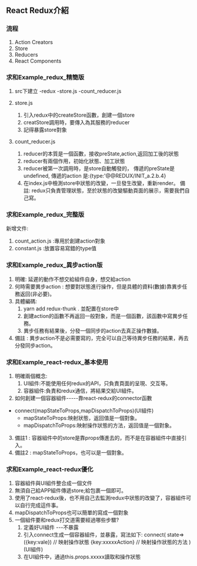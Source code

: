## React Redux介紹

### 流程
1. Action Creators
2. Store 
3. Reducers
4. React Components


### 求和Example_redux_精簡版
1. src下建立
    -redux
        -store.js
        -count_reducer.js
        
2. store.js
    1. 引入redux中的createStore函數，創建一個store
    2. creatStore調用時，要傳入為其服務的reducer
    3. 記得暴露store對象

3. count_reducer.js
    1. reducer的本質是一個函數，接收preState,action,返回加工後的狀態
    2. reducer有兩個作用，初始化狀態、加工狀態
    3. reducer被第一次調用時，是store自動觸發的，
        傳遞的preState是undefined,
        傳遞的action 是:{type:'@@REDUX/INIT_a.2.b.4}
    4. 在index.js中檢測store中狀態的改變，一旦發生改變，重新render<App/>。
       備註: redux只負責管理狀態，至於狀態的改變驅動頁面的展示，需要我們自己寫。

### 求和Example_redux_完整版
新增文件:
1. count_action.js :專用於創建action對象
2. constant.js     :放置容易寫錯的type值 

### 求和Example_redux_異步action版
1. 明確: 延遲的動作不想交給組件自身，想交給action
2. 何時需要異步action : 想要對狀態進行操作，但是具體的資料(數據)靠異步任務返回(非必要)。
3. 具體編碼:
    1. yarn add redux-thunk . 並配置在store中
    2. 創建action的函數不再返回一般對象，而是一個函數，該函數中寫異步任務。
    3. 異步任務有結果後，分發一個同步的action去真正操作數據。
4. 備註 : 異步action不是必需要寫的，完全可以自己等待異步任務的結果，再去分發同步action。


### 求和Example_react-redux_基本使用
1. 明確兩個概念:
    1. UI組件:不能使用任何redux的API，只負責頁面的呈現、交互等。
    2. 容器組件:負責和redux通信，將結果交給UI組件。
2. 如何創建一個容器組件-----靠react-redux的connector函數
- connect(mapStateToProps,mapDispatchToProps)(UI組件)
    - mapStateToProps:映射狀態，返回值是一個對象。
    - mapDispatchToProps:映射操作狀態的方法，返回值是一個對象。
3. 備註1 : 容器組件中的store是靠props傳進去的，而不是在容器組件中直接引入。
4. 備註2 : mapStateToProps，也可以是一個對象。


### 求和Example_react-redux優化
1. 容器組件與UI組件整合成一個文件
2. 無須自己給APP組件傳遞store;給<App/>包裹一個<Provider store={store}>即可。
3. 使用了react-redux後，也不用自己去監測redux中狀態的改變了，容器組件可以自行完成這件事。
4. mapDispatchToProps也可以簡單的寫成一個對象
5. 一個組件要和redux打交道需要經過哪些步驟?
    1. 定義好UI組件 ---不暴露
    2. 引入connect生成一個容器組件，並暴露，寫法如下:
        connect(
            state=>({key:vale}) // 映射操作狀態
            {key:xxxxxAction}  // 映射操作狀態的方法
        )(UI組件)
    3. 在UI組件中，通過this.props.xxxxx讀取和操作狀態
